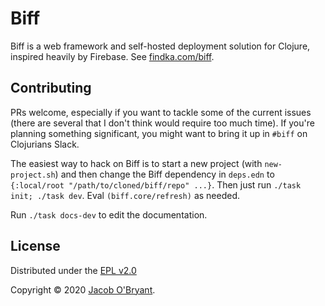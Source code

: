 # Biff

Biff is a web framework and self-hosted deployment solution for Clojure,
inspired heavily by Firebase. See [findka.com/biff](https://findka.com/biff/).

## Contributing

PRs welcome, especially if you want to tackle some of the current issues (there are several that I don't think would require too much time). If you're planning something significant, you might want to bring it up in `#biff` on Clojurians Slack.

The easiest way to hack on Biff is to start a new project (with `new-project.sh`) and then change the Biff dependency in `deps.edn` to `{:local/root "/path/to/cloned/biff/repo" ...}`. Then just run `./task init; ./task dev`. Eval `(biff.core/refresh)` as needed.

Run `./task docs-dev` to edit the documentation.

## License

Distributed under the [EPL v2.0](LICENSE)

Copyright &copy; 2020 [Jacob O'Bryant](https://jacobobryant.com).

